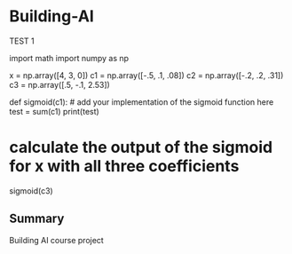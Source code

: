 # Building-AI
TEST 1


import math
import numpy as np

x = np.array([4, 3, 0])
c1 = np.array([-.5, .1, .08])
c2 = np.array([-.2, .2, .31])
c3 = np.array([.5, -.1, 2.53])

def sigmoid(c1):
    # add your implementation of the sigmoid function here
    test = sum(c1)
    print(test)

# calculate the output of the sigmoid for x with all three coefficients

sigmoid(c3)

## Summary

Building AI course project
